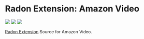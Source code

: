 # Radon Extension: Amazon Video

[![](https://img.shields.io/travis/RadonApp/radon-extension-plugin-amazonvideo/master.svg)](https://travis-ci.org/RadonApp/radon-extension-plugin-amazonvideo) [![](https://img.shields.io/coveralls/github/RadonApp/radon-extension-plugin-amazonvideo/master.svg)](https://coveralls.io/github/RadonApp/radon-extension-plugin-amazonvideo) ![](https://img.shields.io/github/license/RadonApp/radon-extension-plugin-amazonvideo.svg)

[Radon Extension](https://github.com/RadonApp/radon-extension) Source for Amazon Video.

